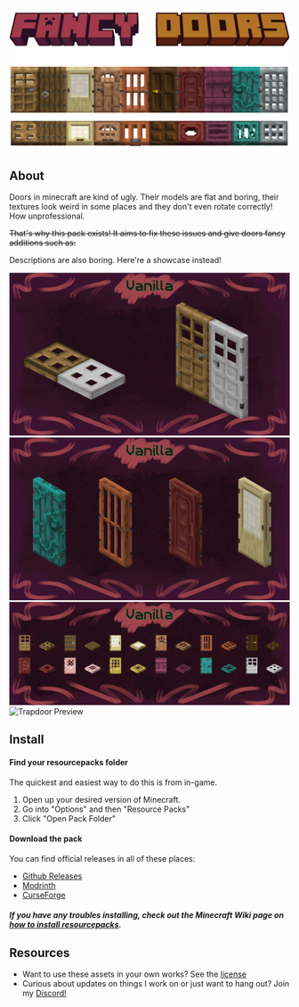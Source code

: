 ![Title](./images/title.png)

## About

Doors in minecraft are kind of ugly. Their models are flat and boring, their textures look weird in some places and they don't even rotate correctly! How unprofessional.

~~That's why this pack exists! It aims to fix these issues and give doors fancy additions such as:~~

Descriptions are also boring. Here're a showcase instead!

![Iron & Oak Revamp Preview](./images/preview-iron-oak.gif)
![Doors Preview](./images/preview-doors.gif)
![Inventory Item Preview](./images/preview-inventory.gif)
![Trapdoor Preview](./images/preview-trapdoors.gif)


## Install

#### Find your resourcepacks folder

The quickest and easiest way to do this is from in-game.

1. Open up your desired version of Minecraft.
2. Go into "Options" and then "Resource Packs"
3. Click "Open Pack Folder"

#### Download the pack

You can find official releases in all of these places:

- [Github Releases](https://github.com/Xetheon/mc-fancy-doors/releases)
- [Modrinth](https://modrinth.com/resourcepack/fancy-doors)
- [CurseForge](https://www.curseforge.com/minecraft/texture-packs/fancy-doors)

##### If you have any troubles installing, check out the Minecraft Wiki page on [how to install resourcepacks](https://minecraft.fandom.com/wiki/Tutorials/Loading_a_resource_pack).

## Resources

- Want to use these assets in your own works? See the [license](https://github.com/Xetheon/mc-fancy-doors/blob/main/LICENSE.md)
- Curious about updates on things I work on or just want to hang out? Join my [Discord!](https://discord.gg/3gtNAQgv2G)
